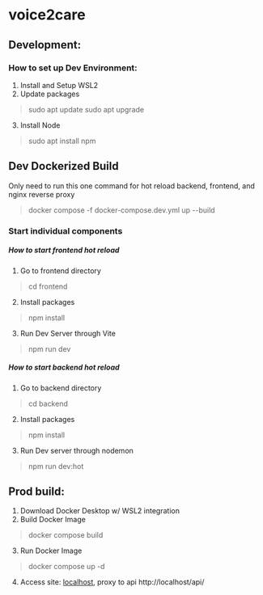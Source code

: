 # voice2care

## Development: 
### How to set up Dev Environment:
1. Install and Setup WSL2
2. Update packages
> sudo apt update
> sudo apt upgrade
3. Install Node
> sudo apt install npm

## Dev Dockerized Build
Only need to run this one command for hot reload backend, frontend, and nginx reverse proxy
> docker compose -f docker-compose.dev.yml up --build

### Start individual components
##### How to start frontend hot reload
1. Go to frontend directory
> cd frontend
2. Install packages
> npm install
3. Run Dev Server through Vite
> npm run dev

##### How to start backend hot reload
1. Go to backend directory
> cd backend
2. Install packages
> npm install
3. Run Dev server through nodemon
> npm run dev:hot


## Prod build:
1. Download Docker Desktop w/ WSL2 integration
2. Build Docker Image
> docker compose build
3. Run Docker Image
> docker compose up -d
4. Access site: [localhost](http://localhost/), proxy to api http://localhost/api/